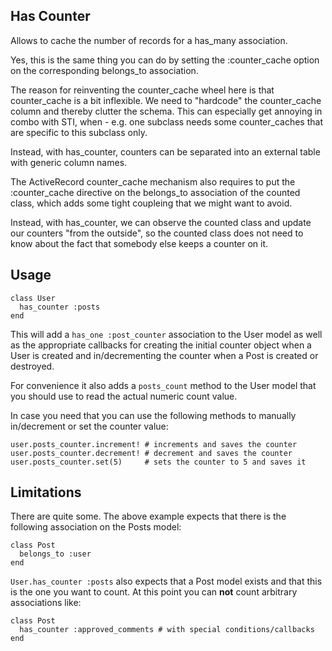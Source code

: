 ## Has Counter

Allows to cache the number of records for a has\_many association.

Yes, this is the same thing you can do by setting the :counter\_cache option
on the corresponding belongs\_to association.

The reason for reinventing the counter\_cache wheel here is that counter_cache
is a bit inflexible. We need to "hardcode" the counter_cache column and
thereby clutter the schema. This can especially get annoying in combo with
STI, when - e.g. one subclass needs some counter\_caches that are specific to
this subclass only.

Instead, with has\_counter, counters can be separated into an external table 
with generic column names. 

The ActiveRecord counter\_cache mechanism also requires to put the
:counter\_cache directive on the belongs\_to association of the counted class,
which adds some tight coupleing that we might want to avoid.

Instead, with has\_counter, we can observe the counted class and update our
counters "from the outside", so the counted class does not need to know about
the fact that somebody else keeps a counter on it.

## Usage

    class User
      has_counter :posts
    end
    
This will add a `has_one :post_counter` association to the User model as well
as the appropriate callbacks for creating the initial counter object when a
User is created and in/decrementing the counter when a Post is created or
destroyed. 

For convenience it also adds a `posts_count` method to the User model that you
should use to read the actual numeric count value. 

In case you need that you can use the following methods to manually
in/decrement or set the counter value:

    user.posts_counter.increment! # increments and saves the counter
    user.posts_counter.decrement! # decrement and saves the counter
    user.posts_counter.set(5)     # sets the counter to 5 and saves it
    
## Limitations

There are quite some. The above example expects that there is the following
association on the Posts model:  

    class Post
      belongs_to :user
    end  
    
`User.has_counter :posts` also expects that a Post model exists and that this
is the one you want to count. At this point you can **not** count arbitrary
associations like:

    class Post
      has_counter :approved_comments # with special conditions/callbacks
    end


    